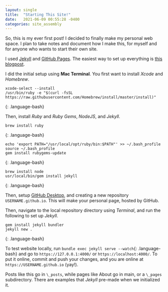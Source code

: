 ```yaml
---
layout: single
title:  "Starting This Site!"
date:   2021-06-09 00:55:28 -0400
categories: site_assembly
---
```


So, this is my ever first post! I decided to finally make my personal web space. I plan to take notes and document how I make this, for myself and for anyone who wants to start their own site.

I used [Jekyll][jekyll-gh] and [GitHub Pages][github-pages]. The easiest way to set up everything is [this blogpost][blogpost]. 

I did the initial setup using **Mac Terminal**. You first want to install *Xcode* and *Homebrew*. 


```
xcode-select --install
/usr/bin/ruby -e "$(curl -fsSL https://raw.githubusercontent.com/Homebrew/install/master/install)"
```
{: .language-bash}

Then, install *Ruby* and *Ruby Gems*, *NodeJS*, and *Jekyll*.

```
brew install ruby
```
{: .language-bash}

```
echo 'export PATH="/usr/local/opt/ruby/bin:$PATH"' >> ~/.bash_profile
source ~/.bash_profile
gem install rubygems-update
```
{: .language-bash}

```
brew install node
usr/local/bin/gem install jekyll
```
{: .language-bash}

Then, setup [GitHub Desktop][github-desktop], and creating a new repository `USERNAME.github.io`. This will make your personal page, hosted by GitHub. 

Then, navigate to the local repository directory using *Terminal*, and run the following to set up *Jekyll*.
```
gem install jekyll bundler
jekyll new .
```
{: .language-bash}

To test website locally, run ```bundle exec jekyll serve --watch```{: .language-bash} and go to `https://127.0.0.1:4000/` or `https://localhost:4000/`. To put it online, commit and push your changes, and you are online at `https://USERNAME.github.io` (yay!).

Posts like this go in `\_posts`, while pages like About go in main, or a `\_pages` subdirectory. There are examples that *Jekyll* pre-made when we initialized it. 

<!-- You’ll find this post in your `_posts` directory. Go ahead and edit it and re-build the site to see your changes. You can rebuild the site in many different ways, but the most common way is to run `jekyll serve`, which launches a web server and auto-regenerates your site when a file is updated.

Jekyll requires blog post files to be named according to the following format:

`YEAR-MONTH-DAY-title.MARKUP`

Where `YEAR` is a four-digit number, `MONTH` and `DAY` are both two-digit numbers, and `MARKUP` is the file extension representing the format used in the file. After that, include the necessary front matter. Take a look at the source for this post to get an idea about how it works.

Jekyll also offers powerful support for code snippets:

{% highlight ruby %}
def print_hi(name)
  puts "Hi, #{name}"
end
print_hi('Tom')
#=> prints 'Hi, Tom' to STDOUT.
{% endhighlight %}

Check out the [Jekyll docs][jekyll-docs] for more info on how to get the most out of Jekyll. File all bugs/feature requests at [Jekyll’s GitHub repo][jekyll-gh]. If you have questions, you can ask them on [Jekyll Talk][jekyll-talk].

[jekyll-docs]: https://jekyllrb.com/docs/home
[jekyll-talk]: https://talk.jekyllrb.com/ -->

[github-pages]: https://pages.github.com/
[github-desktop]: https://desktop.github.com/
[blogpost]: https://programminghistorian.org/en/lessons/building-static-sites-with-jekyll-github-pages
[jekyll-gh]:   https://github.com/jekyll/jekyll
